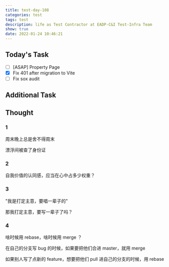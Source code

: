 ```yaml
---
title: test-day-108
categories: test
tags: test
description: life as Test Contractor at EADP-C&I Test-Infra Team
show: true
date: 2022-01-24 10:46:21
---
```

## Today's Task
- [ ] [ASAP] Property Page
- [x] Fix 401 after migration to Vite
- [ ] Fix sox audit

## Additional Task 

## Thought

### 1

周末晚上总是舍不得周末

漂浮间被查了身份证

### 2

自我价值的认同感，应当在心中占多少权重？

### 3

"我是打定主意，要唱一辈子的"

那我打定主意，要写一辈子了吗？

### 4

啥时候用 rebase，啥时候用 merge ？

在自己的分支写 bug 的时候，如果要把他们合进 master，就用 merge

如果别人写了点新的 feature，想要把他们 pull 进自己的分支的时候，用 rebase
